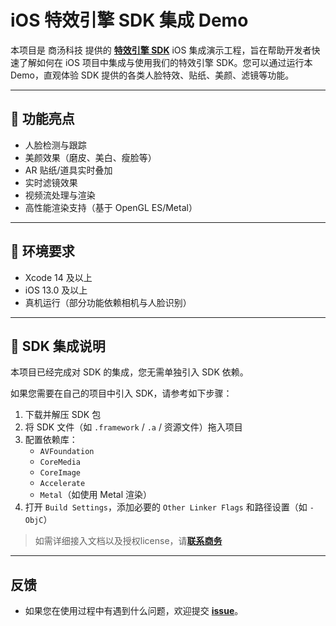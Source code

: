 # iOS 特效引擎 SDK 集成 Demo

本项目是 商汤科技 提供的 [**特效引擎 SDK**](https://www.sensetime.com/cn/product-detail?categoryId=51133623&gioNav=1) iOS 集成演示工程，旨在帮助开发者快速了解如何在 iOS 项目中集成与使用我们的特效引擎 SDK。您可以通过运行本 Demo，直观体验 SDK 提供的各类人脸特效、贴纸、美颜、滤镜等功能。

---

## 🚀 功能亮点

- 人脸检测与跟踪
- 美颜效果（磨皮、美白、瘦脸等）
- AR 贴纸/道具实时叠加
- 实时滤镜效果
- 视频流处理与渲染
- 高性能渲染支持（基于 OpenGL ES/Metal）

---

## 📱 环境要求

- Xcode 14 及以上
- iOS 13.0 及以上
- 真机运行（部分功能依赖相机与人脸识别）

---

## 🧩 SDK 集成说明

本项目已经完成对 SDK 的集成，您无需单独引入 SDK 依赖。

如果您需要在自己的项目中引入 SDK，请参考如下步骤：

1. 下载并解压 SDK 包
2. 将 SDK 文件（如 `.framework` / `.a` / 资源文件）拖入项目
3. 配置依赖库：
   - `AVFoundation`
   - `CoreMedia`
   - `CoreImage`
   - `Accelerate`
   - `Metal`（如使用 Metal 渲染）
4. 打开 `Build Settings`，添加必要的 `Other Linker Flags` 和路径设置（如 `-ObjC`）

> 如需详细接入文档以及授权license，请[**联系商务**](mailto:business@sensetime.com)

---

## 反馈
- 如果您在使用过程中有遇到什么问题，欢迎提交 [**issue**](https://github.com/mahaomeng/SenseMars-Effects-test/issues)。


